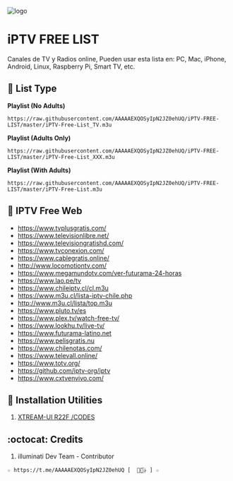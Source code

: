 ![logo](https://st.depositphotos.com/1092019/4295/i/450/depositphotos_42959315-stock-photo-iptv-concept-on-digital-background.jpg)
 
# iPTV FREE LIST
Canales de TV y Radios online, Pueden usar esta lista en: PC, Mac, iPhone, Android, Linux, Raspberry Pi, Smart TV, etc.

## :book: List Type

**Playlist (No Adults)**
```
https://raw.githubusercontent.com/AAAAAEXQOSyIpN2JZ0ehUQ/iPTV-FREE-LIST/master/iPTV-Free-List_TV.m3u
```

**Playlist (Adults Only)**
```
https://raw.githubusercontent.com/AAAAAEXQOSyIpN2JZ0ehUQ/iPTV-FREE-LIST/master/iPTV-Free-List_XXX.m3u
```

**Playlist (With Adults)**
```
https://raw.githubusercontent.com/AAAAAEXQOSyIpN2JZ0ehUQ/iPTV-FREE-LIST/master/iPTV-Free-List.m3u
```

## :book: IPTV Free Web
* https://www.tvplusgratis.com/
* https://www.televisionlibre.net/
* https://www.televisiongratishd.com/
* https://www.tvconexion.com/
* https://www.cablegratis.online/
* http://www.locomotiontv.com/
* https://www.megamundotv.com/ver-futurama-24-horas
* https://www.lao.pe/tv
* https://www.chileiptv.cl/cl.m3u
* https://www.m3u.cl/lista-iptv-chile.php
* http://www.m3u.cl/lista/top.m3u
* https://www.pluto.tv/es
* https://www.plex.tv/watch-free-tv/
* https://www.lookhu.tv/live-tv/
* https://www.futurama-latino.net
* https://www.pelisgratis.nu
* https://www.chilenotas.com/
* https://www.televall.online/
* https://www.totv.org/
* https://github.com/iptv-org/iptv
* https://www.cxtvenvivo.com/

## :book: Installation Utilities
1. [XTREAM-UI R22F /CODES](https://github.com/AAAAAEXQOSyIpN2JZ0ehUQ/IPTV/tree/master/xtream-ui)

## :octocat: Credits
1. illuminati Dev Team - Contributor  
```
☆ https://t.me/AAAAAEXQOSyIpN2JZ0ehUQ [  ⃘⃤꙰✰ ] ☆
```

